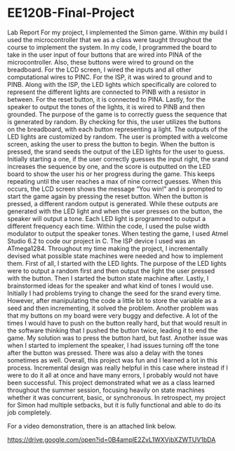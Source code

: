 # EE120B-Final-Project
Lab Report
  For my project, I implemented the Simon game. Within my build I used the microcontroller that we as a class were taught throughout the course to implement the system. In my code, I programmed the board to take in the user input of four buttons that are wired into PINA of the microcontroller. Also, these buttons were wired to ground on the breadboard. For the LCD screen, I wired the inputs and all other computational wires to PINC. For the ISP, it was wired to ground and to PINB. Along with the ISP, the LED lights which specifically are colored to represent the different lights are connected to PINB with a resistor in between. For the reset button, it is connected to PINA. Lastly, for the speaker to output the tones of the lights, it is wired to PINB and then grounded. The purpose of the game is to correctly guess the sequence that is generated by random. By checking for this, the user utilizes the buttons on the breadboard, with each button representing a light. The outputs of the LED lights are customized by random. The user is prompted with a welcome screen, asking the user to press the button to begin. When the button is pressed, the srand seeds the output of the LED lights for the user to guess. Initially starting a one, if the user correctly guesses the input right, the srand increases the sequence by one, and the score is outputted on the LED board to show the user his or her progress during the game. This keeps repeating until the user reaches a max of nine correct guesses. When this occurs, the LCD screen shows the message “You win!” and is prompted to start the game again by pressing the reset button. When the button is pressed, a different random output is generated. While these outputs are generated with the LED light and when the user presses on the button, the speaker will output a tone. Each LED light is programmed to output a different frequency each time. Within the code, I used the pulse width modulator to output the speaker tones.
When testing the game, I used Atmel Studio 6.2 to code our project in C. The ISP device I used was an ATmega1284. Throughout my time making the project, I incrementally devised what possible state machines were needed and how to implement them. First of all, I started with the LED lights. The purpose of the LED lights were to output a random first and then output the light the user pressed with the button. Then I started the button state machine after. Lastly, I brainstormed ideas for the speaker and what kind of tones I would use. Initially I had problems trying to change the seed for the srand every time. However, after manipulating the code a little bit to store the variable as a seed and then incrementing, it solved the problem. Another problem was that my buttons on my board were very buggy and defective. A lot of the times I would have to push on the button really hard, but that would result in the software thinking that I pushed the button twice, leading it to end the game. My solution was to press the button hard, but fast. Another issue was when I started to implement the speaker, I had issues turning off the tone after the button was pressed. There was also a delay with the tones sometimes as well. Overall, this project was fun and I learned a lot in this process. Incremental design was really helpful in this case where instead if I were to do it all at once and have many errors, I probably would not have been successful. This project demonstrated what we as a class learned throughout the summer session, focusing heavily on state machines whether it was concurrent, basic, or synchronous. In retrospect, my project for Simon had multiple setbacks, but it is fully functional and able to do its job completely.

For a video demonstration, there is an attached link below.


https://drive.google.com/open?id=0B4amplE2ZvL1WXVjbXZWTUV1bDA
